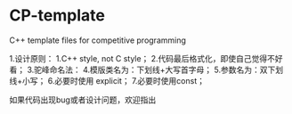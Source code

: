 # CP-template
C++ template files for competitive programming

1.设计原则：
  1.C++ style, not C style；
  2.代码最后格式化，即使自己觉得不好看；
  3.驼峰命名法：
  4.模版类名为：下划线+大写首字母；
  5.参数名为：双下划线+小写；
  6.必要时使用 explicit；
  7.必要时使用const；
  
 如果代码出现bug或者设计问题，欢迎指出
